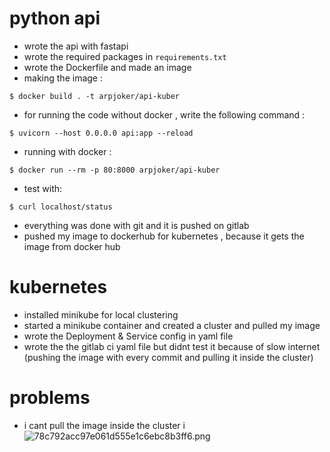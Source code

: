 # python api
* wrote the api with fastapi
* wrote the required packages in `requirements.txt`
* wrote the Dockerfile and made an image
* making the image :
```
$ docker build . -t arpjoker/api-kuber
```

* for running the code without docker , write the following command :
```
$ uvicorn --host 0.0.0.0 api:app --reload
```
* running with docker :
```
$ docker run --rm -p 80:8000 arpjoker/api-kuber
```
* test with:
```
$ curl localhost/status
```

* everything was done with git and it is pushed on gitlab
* pushed my image to dockerhub for kubernetes , because it gets the image from docker hub
# kubernetes
* installed minikube for local clustering
* started a minikube container and created a cluster and pulled my image
* wrote the Deployment & Service config in yaml file
* wrote the the gitlab ci yaml file but didnt test it because of slow internet (pushing the image with every commit and pulling it inside the cluster)

# problems
* i cant pull the image inside the cluster
i![78c792acc97e061d555e1c6ebc8b3ff6.png](../_resources/78c792acc97e061d555e1c6ebc8b3ff6.png)
 



